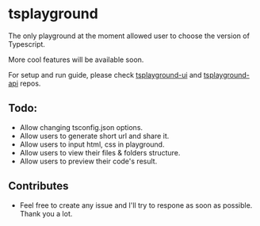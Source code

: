 # tsplayground
The only playground at the moment allowed user to choose the version of Typescript.

More cool features will be available soon.

For setup and run guide, please check [tsplayground-ui](https://github.com/tsplayground/tsplayground-ui) and [tsplayground-api](https://github.com/tsplayground/tsplayground-api) repos.

## Todo:
- Allow changing tsconfig.json options.
- Allow users to generate short url and share it.
- Allow users to input html, css in playground.
- Allow users to view their files & folders structure.
- Allow users to preview their code's result.

## Contributes
- Feel free to create any issue and I'll try to respone as soon as possible. Thank you a lot.
